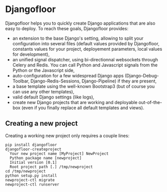 Djangofloor
==========

Djangofloor helps you to quickly create Django applications that are also easy to deploy. To reach these goals, Djangofloor provides:

  * an extension to the base Django's setting, allowing to split your configuration into several files (default values provided by Djangofloor, constants values for your project, deployement parameters, local values for development),
  * an unified signal dispatcher, using bi-directionnal websockets through Celery and Redis. You can call Python and Javascript signals from the Python or the Javascript side,
  * auto-configuration for a few widespread Django apps (Django-Debug-Toolbar, Django-Redis-Sessions, Django-Pipeline) if they are present,
  * a base template using the well-known Bootstrap3 (but of course you can use any other templates),
  * valid default Django settings (like logs),
  * create new Django projects that are working and deployable out-of-the-box (even if you finally replace all default templates and views).

Creating a new project
----------------------

Creating a working new project only requires a couple lines:

    pip install djangofloor
    djangofloor-createproject
      Your new project name [MyProject] NewProject
      Python package name [newproject]
      Initial version [0.1]
      Root project path [.] /tmp/newproject
    cd /tmp/newproject
    python setup.py install
    newproject-ctl migrate
    newproject-ctl runserver
